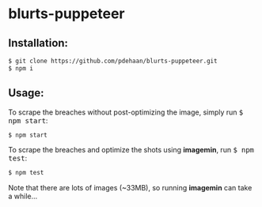 # blurts-puppeteer

## Installation:

```sh
$ git clone https://github.com/pdehaan/blurts-puppeteer.git
$ npm i
```

## Usage:

To scrape the breaches without post-optimizing the image, simply run <kbd>$ npm start</kbd>:

```sh
$ npm start
```

To scrape the breaches and optimize the shots using **imagemin**, run <kbd>$ npm test</kbd>:

```sh
$ npm test
```

Note that there are lots of images (~33MB), so running **imagemin** can take a while...
